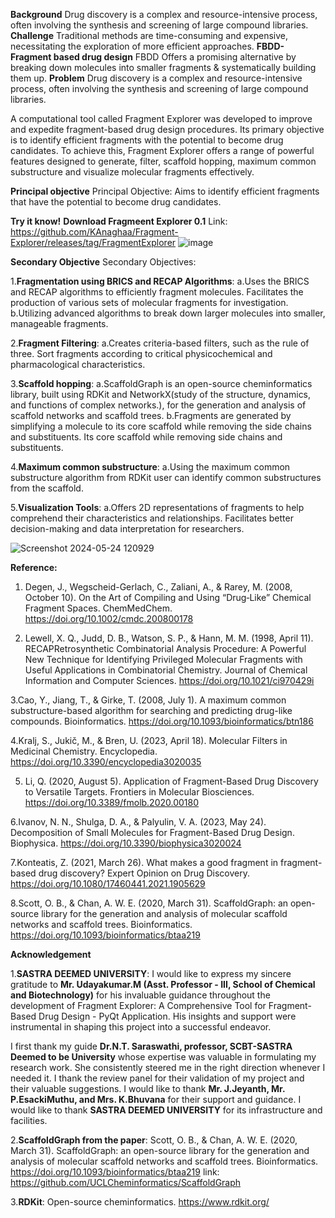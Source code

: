 **Background**
Drug discovery is a complex and resource-intensive process, often involving the synthesis and screening of large compound libraries.      
**Challenge**
Traditional methods are time-consuming and expensive, necessitating the exploration of more efficient approaches.
**FBDD- Fragment based drug design**
FBDD Offers a promising alternative by breaking down molecules into smaller fragments & systematically building them up. 
**Problem**
Drug discovery is a complex and resource-intensive process, often involving the synthesis and screening of large compound libraries.      

A computational tool called Fragment Explorer was developed to improve and expedite fragment-based drug design procedures. Its primary objective is to identify efficient fragments with the potential to become drug candidates. To achieve this, Fragment Explorer offers a range of powerful features designed to generate, filter, scaffold hopping, maximum common substructure and visualize molecular fragments effectively.

**Principal objective**
Principal Objective: Aims to identify efficient fragments that have the potential to become drug candidates.

**Try it know!**
**Download Fragmeent Explorer 0.1** 
Link: https://github.com/KAnaghaa/Fragment-Explorer/releases/tag/FragmentExplorer
![image](https://github.com/KAnaghaa/Fragment-Explorer/assets/137085789/27e3d09c-9fea-446d-92fb-ecd8362c877f)

**Secondary Objective**
Secondary Objectives:

1.**Fragmentation using BRICS and RECAP Algorithms**:
  a.Uses the BRICS and RECAP algorithms to efficiently fragment molecules. Facilitates the production of various sets of molecular fragments for investigation.
  b.Utilizing advanced algorithms to break down larger molecules into smaller, manageable fragments.
  
2.**Fragment Filtering**:
  a.Creates criteria-based filters, such as the rule of three. Sort fragments according to critical physicochemical and pharmacological characteristics.
  
3.**Scaffold hopping**:
  a.ScaffoldGraph is an open-source cheminformatics library, built using RDKit and NetworkX(study of the structure, dynamics, and functions of complex networks.), for the generation and analysis of scaffold networks and scaffold trees.
  b.Fragments are generated by simplifying a molecule to its core scaffold while removing the side chains and substituents. Its core scaffold while removing side chains and substituents.
  
4.**Maximum common substructure**:
  a.Using the maximum common substructure algorithm from RDKit user can identify common substructures from the scaffold.
  
5.**Visualization Tools**:
  a.Offers 2D representations of fragments to help comprehend their characteristics and relationships. Facilitates better decision-making and data interpretation for researchers.

  ![Screenshot 2024-05-24 120929](https://github.com/KAnaghaa/Fragment-Explorer/assets/137085789/02f4b25d-a247-44c2-872c-e37270fef40f)





**Reference:**
1. Degen, J., Wegscheid-Gerlach, C., Zaliani, A., & Rarey, M. (2008, October 10). On the Art of Compiling and Using “Drug‐Like” Chemical Fragment Spaces. ChemMedChem. https://doi.org/10.1002/cmdc.200800178

2. Lewell, X. Q., Judd, D. B., Watson, S. P., & Hann, M. M. (1998, April 11). RECAPRetrosynthetic Combinatorial Analysis Procedure: A Powerful New Technique for Identifying Privileged Molecular Fragments with Useful Applications in Combinatorial Chemistry. Journal of Chemical Information and Computer Sciences. https://doi.org/10.1021/ci970429i

3.Cao, Y., Jiang, T., & Girke, T. (2008, July 1). A maximum common substructure-based algorithm for searching and predicting drug-like compounds. Bioinformatics. https://doi.org/10.1093/bioinformatics/btn186

4.Kralj, S., Jukič, M., & Bren, U. (2023, April 18). Molecular Filters in Medicinal Chemistry. Encyclopedia. https://doi.org/10.3390/encyclopedia3020035

5. Li, Q. (2020, August 5). Application of Fragment-Based Drug Discovery to Versatile Targets. Frontiers in Molecular Biosciences. https://doi.org/10.3389/fmolb.2020.00180

6.Ivanov, N. N., Shulga, D. A., & Palyulin, V. A. (2023, May 24). Decomposition of Small Molecules for Fragment-Based Drug Design. Biophysica. https://doi.org/10.3390/biophysica3020024

7.Konteatis, Z. (2021, March 26). What makes a good fragment in fragment-based drug discovery? Expert Opinion on Drug Discovery. https://doi.org/10.1080/17460441.2021.1905629

8.Scott, O. B., & Chan, A. W. E. (2020, March 31). ScaffoldGraph: an open-source library for the generation and analysis of molecular scaffold networks and scaffold trees. Bioinformatics. https://doi.org/10.1093/bioinformatics/btaa219

**Acknowledgement**

1.**SASTRA DEEMED UNIVERSITY**: I would like to express my sincere gratitude to **Mr. Udayakumar.M (Asst. Professor - III, School of Chemical and Biotechnology)** for his invaluable guidance throughout the development of Fragment Explorer: A Comprehensive Tool for Fragment-Based Drug Design - PyQt Application. His insights and support were instrumental in shaping this project into a successful endeavor.

I first thank my guide **Dr.N.T. Saraswathi, professor, SCBT-SASTRA Deemed to be University**
whose expertise was valuable in formulating my research work. She consistently steered me in
the right direction whenever I needed it. I thank the review panel for their validation of my
project and their valuable suggestions.
I would like to thank **Mr. J.Jeyanth, Mr. P.EsackiMuthu, and Mrs. K.Bhuvana** for their support
and guidance.
I would like to thank **SASTRA DEEMED UNIVERSITY** for its infrastructure and facilities.

2.**ScaffoldGraph from the paper**:  Scott, O. B., & Chan, A. W. E. (2020, March 31). ScaffoldGraph: an open-source library for the generation and analysis of molecular scaffold networks and scaffold trees. Bioinformatics. https://doi.org/10.1093/bioinformatics/btaa219
   link: https://github.com/UCLCheminformatics/ScaffoldGraph

3.**RDKit**: Open-source cheminformatics. https://www.rdkit.org/




